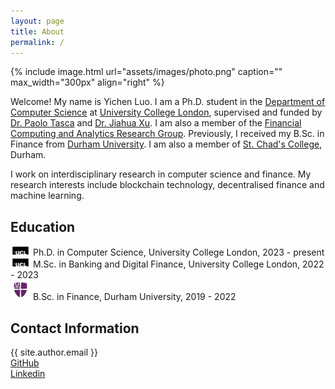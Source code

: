 ```yaml
---
layout: page
title: About
permalink: /
---
```


{% include image.html url="assets/images/photo.png" caption="" max_width="300px" align="right" %}

Welcome! My name is Yichen Luo. I am a Ph.D. student in the [Department of Computer Science](https://www.ucl.ac.uk/computer-science/ucl-computer-science) at [University College London](https://www.ucl.ac.uk/), supervised and funded by [Dr. Paolo Tasca](https://www.paolotasca.com/) and [Dr. Jiahua Xu](https://jiahua-xu.com/). I am also a member of the [Financial Computing and Analytics Research Group](https://www.ucl.ac.uk/computer-science/research/research-groups/financial-computing-and-analytics). Previously, I received my B.Sc. in Finance from [Durham University](https://www.dur.ac.uk/). I am also a member of [St. Chad's College](https://www.stchads.ac.uk/), Durham.

I work on interdisciplinary research in computer science and finance. My research interests include blockchain technology, decentralised finance and machine learning.

<h2> Education </h2>
<img src="assets/images/ucl.png" alt="ucl-icon-1" height="16" width="32"> Ph.D. in Computer Science, University College London, 2023 - present <br />
<img src="assets/images/ucl.png" alt="ucl-icon-2" height="16" width="32"> M.Sc. in Banking and Digital Finance, University College London, 2022 - 2023 <br />
<img src="assets/images/durham.png" alt="durham-icon" height="32" width="32"> B.Sc. in Finance, Durham University, 2019 - 2022 <br />


<h2> Contact Information </h2>
<i class="fa-solid fa-envelope"></i>  {{ site.author.email }}<br />
<i class="fa-brands fa-square-github fa-lg"></i><a href="https://github.com/{{ site.author.github_username }}"> GitHub</a> <br />
<i class="fa-brands fa-linkedin fa-lg"></i><a href="https://www.linkedin.com/in/{{ site.author.linkedin }}/"> Linkedin</a> <br />